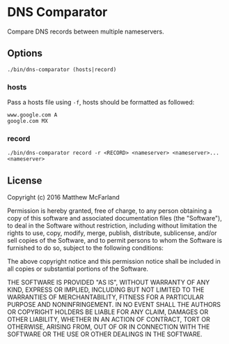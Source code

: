 # DNS Comparator

Compare DNS records between multiple nameservers.

## Options

`./bin/dns-comparator (hosts|record)`

### hosts

Pass a hosts file using `-f`, hosts should be formatted as followed:

    www.google.com A
    google.com MX

### record

`./bin/dns-comparator record -r <RECORD> <nameserver> <nameserver>...<nameserver>`

## License

Copyright (c) 2016 Matthew McFarland

Permission is hereby granted, free of charge, to any person obtaining a copy of this software and associated documentation files (the "Software"), to deal in the Software without restriction, including without limitation the rights to use, copy, modify, merge, publish, distribute, sublicense, and/or sell copies of the Software, and to permit persons to whom the Software is furnished to do so, subject to the following conditions:

The above copyright notice and this permission notice shall be included in all copies or substantial portions of the Software.

THE SOFTWARE IS PROVIDED "AS IS", WITHOUT WARRANTY OF ANY KIND, EXPRESS OR IMPLIED, INCLUDING BUT NOT LIMITED TO THE WARRANTIES OF MERCHANTABILITY, FITNESS FOR A PARTICULAR PURPOSE AND NONINFRINGEMENT. IN NO EVENT SHALL THE AUTHORS OR COPYRIGHT HOLDERS BE LIABLE FOR ANY CLAIM, DAMAGES OR OTHER LIABILITY, WHETHER IN AN ACTION OF CONTRACT, TORT OR OTHERWISE, ARISING FROM, OUT OF OR IN CONNECTION WITH THE SOFTWARE OR THE USE OR OTHER DEALINGS IN THE SOFTWARE.
